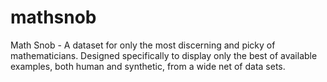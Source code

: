 # mathsnob
Math Snob - A dataset for only the most discerning and picky of mathematicians. Designed specifically to display only the best of available examples, both human and synthetic, from a wide net of data sets.
